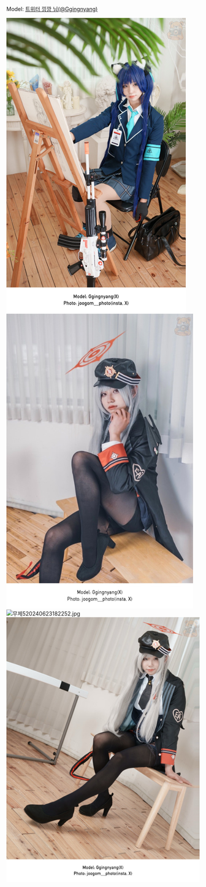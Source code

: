 ﻿---
dddd: 2024.06.22 젠
nickname: 낑깡
sns_type: x
sns_id: Ggingnyang
---

Model: <a href="https://x.com/Ggingnyang" target="_blank">트위터 낑깡 님(@Ggingnyang)</a>

![IMG7291.jpg](/assets/img/2024/06-22/IMG7291.jpg)
![IMG5781.jpg](/assets/img/2024/06-22/IMG5781.jpg)
![무제520240623182252.jpg](/assets/img/2024/06-22/무제520240623182252.jpg)
![무제4520240726135610.jpg](/assets/img/2024/06-22/무제4520240726135610.jpg)